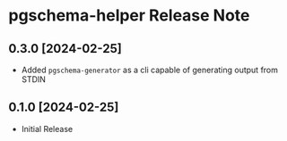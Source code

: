 # pgschema-helper Release Note

## 0.3.0 [2024-02-25]

* Added `pgschema-generator` as a cli capable of generating output from STDIN

## 0.1.0 [2024-02-25]

* Initial Release
